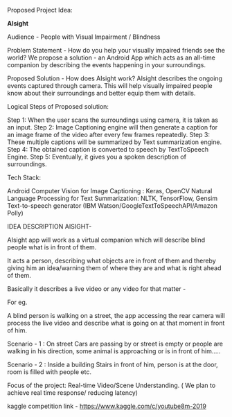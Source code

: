 ﻿Proposed Project Idea:

**AIsight**

Audience - People with Visual Impairment / Blindness

Problem Statement - How do you help your visually impaired friends see the world? We propose a solution - an Android App which acts as an all-time companion by describing the events happening in your surroundings.

Proposed Solution - How does AIsight work?
AIsight describes the ongoing events captured through camera. This will help visually impaired people know about their surroundings and better equip them with details.

Logical Steps of Proposed solution:

Step 1: When the user scans the surroundings using camera, it is taken as an input.
Step 2: Image Captioning engine will then generate a caption for an image frame of the video after every few frames repeatedly.
Step 3: These multiple captions will be summarized by Text summarization engine.
Step 4: The obtained caption is converted to speech by TextToSpeech Engine.
Step 5: Eventually, it gives you a spoken description of surroundings.	

Tech Stack:

Android
Computer Vision for Image Captioning : Keras, OpenCV
Natural Language Processing for Text Summarization: NLTK, TensorFlow, Gensim
Text-to-speech generator (IBM Watson/GoogleTextToSpeechAPI/Amazon Polly)

IDEA DESCRIPTION AISIGHT-

AIsight app will work as a virtual companion which will describe blind people what is in front of them.

It acts a person, describing what objects are  in front of them and thereby giving him an idea/warning them of where they are and what is right ahead of them.

Basically it describes a live video or any video for that matter -

For eg.

A blind person is walking on a street, the app accessing the rear camera will process the live video and describe what is going on at that moment in front of him.

Scenario - 1 : On street
Cars are passing by or street is empty or people are walking in his direction, some animal is approaching or is in front of him.....

Scenario - 2 : Inside a building
Stairs in front of him, person is at the door, room is filled with people etc.


Focus of the project:
Real-time Video/Scene Understanding. ( We plan to achieve real time response/ reducing latency) 

kaggle competition link -
https://www.kaggle.com/c/youtube8m-2019

